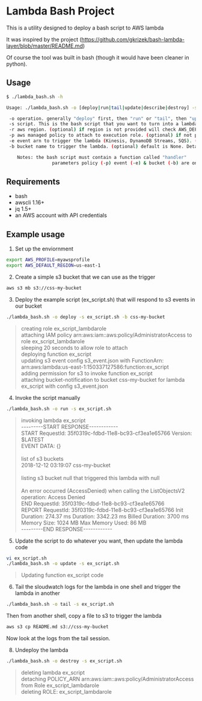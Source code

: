 # Lambda Bash Project

This is a utility designed to deploy a bash script to AWS lambda

It was inspired by the project (https://github.com/gkrizek/bash-lambda-layer/blob/master/README.md)

Of course the tool was built in bash (though it would have been cleaner in python). 

## Usage
```bash
$ ./lambda_bash.sh -h

Usage: ./lambda_bash.sh -o [deploy|run|tail|update|describe|destroy] -s script_name.sh [-r aws_region] [-p aws_policy] [-e event_arn] [-b bucket] [-h]

 -o operation. generally "deploy" first, then "run" or "tail", then "update", then "destroy"
 -s script. This is the bash script that you want to turn into a lambda
 -r aws region. (optional) if region is not provided will check AWS_DEFAULT_REGION env variable
 -p aws managed policy to attach to execution role. (optional) if not provided, default is AdministratorAccess
 -e event arn to trigger the lambda (Kinesis, DynamoDB Streams, SQS). (optional) default is None
 -b bucket name to trigger the lambda. (optional) default is None. Details of trigger defined in s3_event.json

	Notes: the bash script must contain a function called "handler"
				 parameters policy (-p) event (-e) & bucket (-b) are only used on deploy operations (not on update)
```


## Requirements

* bash
* awscli 1.16+
* jq 1.5+
* an AWS account with API credentials

## Example usage

1. Set up the enviornment
```bash
export AWS_PROFILE=myawsprofile
export AWS_DEFAULT_REGION=us-east-1
```

2. Create a simple s3 bucket that we can use as the trigger
```bash
aws s3 mb s3://css-my-bucket
```

3. Deploy the example script (ex_script.sh) that will respond to s3 events in our bucket
```bash
./lambda_bash.sh -o deploy -s ex_script.sh -b css-my-bucket
```
> creating role ex_script_lambdarole<br>
> attaching IAM policy arn:aws:iam::aws:policy/AdministratorAccess to role ex_script_lambdarole<br>
> sleeping 20 seconds to allow role to attach<br>
> deploying function ex_script<br>
> updating s3 event config s3_event.json with FunctionArn: arn:aws:lambda:us-east-1:150337127586:function:ex_script<br>
> adding permission for s3 to invoke function ex_script<br>
> attaching bucket-notification to bucket css-my-bucket for lambda ex_script with config s3_event.json<br>

4. Invoke the script manually
```bash
./lambda_bash.sh -o run -s ex_script.sh
```
> invoking lambda ex_script<br>
> ---------START RESPONSE------------<br>
> START RequestId: 35f0319c-fdbd-11e8-bc93-cf3ea1e65766 Version: $LATEST<br>
> EVENT DATA: {}<br>
> <br>
> list of s3 buckets<br>
> 2018-12-12 03:19:07 css-my-bucket<br>
> <br> 
> listing s3 bucket null that triggered this lambda with null <br>
> <br>
> An error occurred (AccessDenied) when calling the ListObjectsV2 operation: Access Denied <br>
> END RequestId: 35f0319c-fdbd-11e8-bc93-cf3ea1e65766 <br>
> REPORT RequestId: 35f0319c-fdbd-11e8-bc93-cf3ea1e65766	Init Duration: 274.37 ms	Duration: 3342.23 ms	Billed Duration: 3700 ms 	Memory Size: 1024 MB	Max Memory Used: 86 MB	<br>
> ---------END RESPONSE------------<br>

5. Update the script to do whatever you want, then update the lambda code
```bash
vi ex_script.sh
./lambda_bash.sh -o update -s ex_script.sh
```
> Updating function ex_script code <br>

6. Tail the sloudwatch logs for the lambda in one shell and trigger the lambda in another
```bash
./lambda_bash.sh -o tail -s ex_script.sh
```

Then from another shell, copy a file to s3 to trigger the lambda

```bash
aws s3 cp README.md s3://css-my-bucket
```

Now look at the logs from the tail session.

8. Undeploy the lambda

```bash
./lambda_bash.sh -o destroy -s ex_script.sh
```
> deleting lambda ex_script<br>
> detaching POLICY_ARN arn:aws:iam::aws:policy/AdministratorAccess from Role ex_script_lambdarole<br>
> deleting ROLE: ex_script_lambdarole<br>

